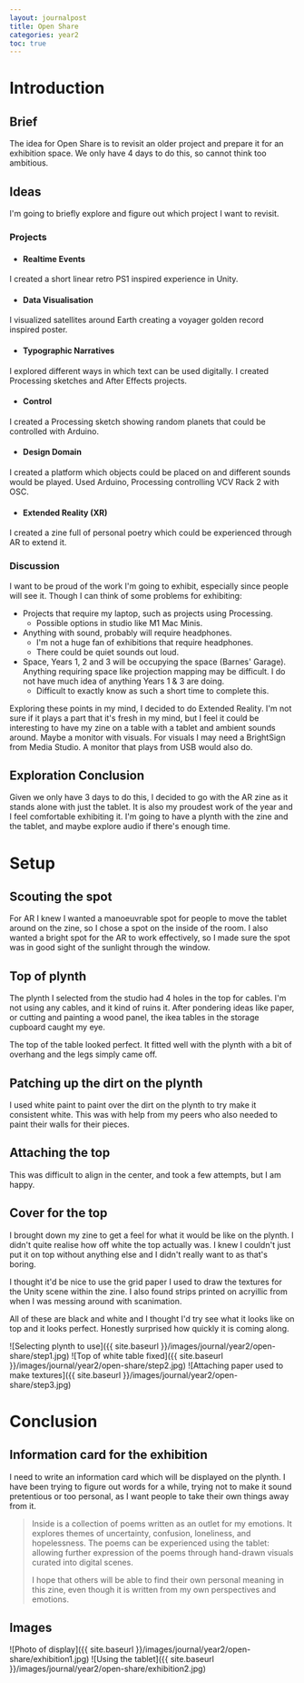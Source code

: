 ```yaml
---
layout: journalpost
title: Open Share
categories: year2
toc: true
---
```


# Introduction

## Brief

The idea for Open Share is to revisit an older project and prepare it for an exhibition space. We only have 4 days to do this, so cannot think too ambitious. 

## Ideas

I'm going to briefly explore and figure out which project I want to revisit.
### Projects
* #### Realtime Events
I created a short linear retro PS1 inspired experience in Unity.
* #### Data Visualisation
I visualized satellites around Earth creating a voyager golden record inspired poster.
* #### Typographic Narratives
I explored different ways in which text can be used digitally. I created Processing sketches and After Effects projects.
* #### Control
I created a Processing sketch showing random planets that could be controlled with Arduino.
* #### Design Domain
I created a platform which objects could be placed on and different sounds would be played. Used Arduino, Processing controlling VCV Rack 2 with OSC.
* #### Extended Reality (XR)
I created a zine full of personal poetry which could be experienced through AR to extend it.

### Discussion
I want to be proud of the work I'm going to exhibit, especially since people will see it. 
Though I can think of some problems for exhibiting:
* Projects that require my laptop, such as projects using Processing.
  * Possible options in studio like M1 Mac Minis.
* Anything with sound, probably will require headphones.
  * I'm not a huge fan of exhibitions that require headphones. 
  * There could be quiet sounds out loud.
* Space, Years 1, 2 and 3 will be occupying the space (Barnes' Garage). Anything requiring space like projection mapping may be difficult. I do not have much idea of anything Years 1 & 3 are doing. 
  * Difficult to exactly know as such a short time to complete this.

Exploring these points in my mind, I decided to do Extended Reality. I'm not sure if it plays a part that it's fresh in my mind, but I feel it could be interesting to have my zine on a table with a tablet and ambient sounds around. Maybe a monitor with visuals. For visuals I may need a BrightSign from Media Studio. A monitor that plays from USB would also do. 

## Exploration Conclusion

Given we only have 3 days to do this, I decided to go with the AR zine as it stands alone with just the tablet. It is also my proudest work of the year and I feel comfortable exhibiting it. I'm going to have a plynth with the zine and the tablet, and maybe explore audio if there's enough time.

# Setup

## Scouting the spot

For AR I knew I wanted a manoeuvrable spot for people to move the tablet around on the zine, so I chose a spot on the inside of the room. I also wanted a bright spot for the AR to work effectively, so I made sure the spot was in good sight of the sunlight through the window.

## Top of plynth

The plynth I selected from the studio had 4 holes in the top for cables. I'm not using any cables, and it kind of ruins it. After pondering ideas like paper, or cutting and painting a wood panel, the ikea tables in the storage cupboard caught my eye. 

The top of the table looked perfect. It fitted well with the plynth with a bit of overhang and the legs simply came off.

## Patching up the dirt on the plynth

I used white paint to paint over the dirt on the plynth to try make it consistent white. This was with help from my peers who also needed to paint their walls for their pieces.

## Attaching the top

This was difficult to align in the center, and took a few attempts, but I am happy.

## Cover for the top

I brought down my zine to get a feel for what it would be like on the plynth. I didn't quite realise how off white the top actually was. I knew I couldn't just put it on top without anything else and I didn't really want to as that's boring. 

I thought it'd be nice to use the grid paper I used to draw the textures for the Unity scene within the zine. I also found strips printed on acryillic from when I was messing around with scanimation. 

All of these are black and white and I thought I'd try see what it looks like on top and it looks perfect. Honestly surprised how quickly it is coming along.

![Selecting plynth to use]({{ site.baseurl }}/images/journal/year2/open-share/step1.jpg)
![Top of white table fixed]({{ site.baseurl }}/images/journal/year2/open-share/step2.jpg)
![Attaching paper used to make textures]({{ site.baseurl }}/images/journal/year2/open-share/step3.jpg)

# Conclusion

## Information card for the exhibition

I need to write an information card which will be displayed on the plynth. I have been trying to figure out words for a while, trying not to make it sound pretentious or too personal, as I want people to take their own things away from it.

>Inside is a collection of poems written as an outlet for my emotions. It explores themes of uncertainty, confusion, loneliness, and hopelessness. The poems can be experienced using the tablet: allowing further expression of the poems through hand-drawn visuals curated into digital scenes. 
>
>I hope that others will be able to find their own personal meaning in this zine, even though it is written from my own perspectives and emotions. 

## Images

![Photo of display]({{ site.baseurl }}/images/journal/year2/open-share/exhibition1.jpg)
![Using the tablet]({{ site.baseurl }}/images/journal/year2/open-share/exhibition2.jpg)
